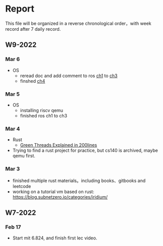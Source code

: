 # Report
This file will be organized in a reverse chronological order，with week record after 7 daily record.

## W9-2022
### Mar 6
- OS
  - reread doc and add comment to ros [ch1](https://os.phil-opp.com/freestanding-rust-binary/) to [ch3](https://os.phil-opp.com/vga-text-mode/)
  - finshed [ch4](https://os.phil-opp.com/testing/)
### Mar 5
- OS
  - installing riscv qemu
  - finished ros ch1 to ch3
### Mar 4
- Rust
  - [Green Threads Explained in 200lines](https://cfsamson.gitbook.io/green-threads-explained-in-200-lines-of-rust/)
- Trying to find a rust project for practice, but cs140 is archived, maybe qemu first.
### Mar 3
- finished multiple rust materials。including books、gitbooks and leetcode
- working on a tutorial vm based on rust: https://blog.subnetzero.io/categories/iridium/

## W7-2022
### Feb 17
- Start mit 6.824, and finish first lec video.
